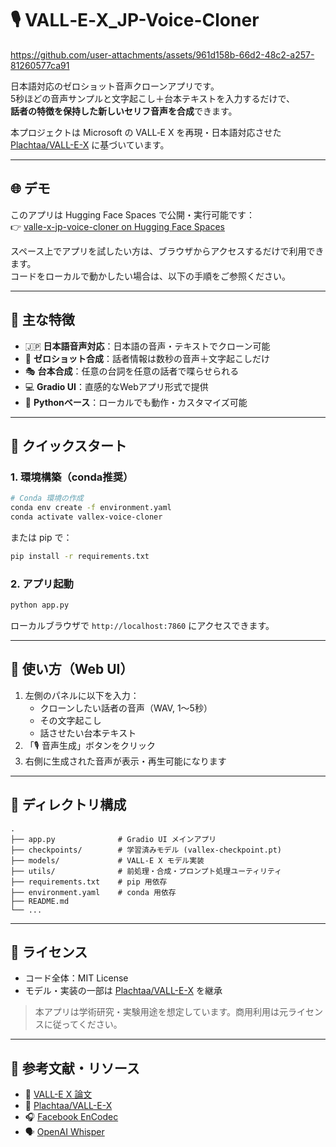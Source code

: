 # 🎙️ VALL‑E‑X_JP-Voice-Cloner

https://github.com/user-attachments/assets/961d158b-66d2-48c2-a257-81260577ca91

日本語対応のゼロショット音声クローンアプリです。  
5秒ほどの音声サンプルと文字起こし＋台本テキストを入力するだけで、  
**話者の特徴を保持した新しいセリフ音声を合成**できます。

本プロジェクトは Microsoft の VALL‑E X を再現・日本語対応させた  
[Plachtaa/VALL-E-X](https://github.com/Plachtaa/VALL-E-X) に基づいています。

---

## 🌐 デモ

このアプリは Hugging Face Spaces で公開・実行可能です：  
👉 [valle-x-jp-voice-cloner on Hugging Face Spaces](https://huggingface.co/spaces/Mainlst/valle-x-jp-voice-cloner)

スペース上でアプリを試したい方は、ブラウザからアクセスするだけで利用できます。  
コードをローカルで動かしたい場合は、以下の手順をご参照ください。

---

## 🐾 主な特徴

- 🇯🇵 **日本語音声対応**：日本語の音声・テキストでクローン可能
- 🧠 **ゼロショット合成**：話者情報は数秒の音声＋文字起こしだけ
- 🎭 **台本合成**：任意の台詞を任意の話者で喋らせられる
- 💻 **Gradio UI**：直感的なWebアプリ形式で提供
- 🐍 **Pythonベース**：ローカルでも動作・カスタマイズ可能

---

## 🚀 クイックスタート

### 1. 環境構築（conda推奨）

```bash
# Conda 環境の作成
conda env create -f environment.yaml
conda activate vallex-voice-cloner
```

または pip で：

```bash
pip install -r requirements.txt
```

### 2. アプリ起動

```bash
python app.py
```

ローカルブラウザで `http://localhost:7860` にアクセスできます。

---

## 🧪 使い方（Web UI）

1. 左側のパネルに以下を入力：
   - クローンしたい話者の音声（WAV, 1〜5秒）
   - その文字起こし
   - 話させたい台本テキスト
2. 「🎙️ 音声生成」ボタンをクリック
3. 右側に生成された音声が表示・再生可能になります

---

## 📁 ディレクトリ構成

```
.
├── app.py              # Gradio UI メインアプリ
├── checkpoints/        # 学習済みモデル (vallex-checkpoint.pt)
├── models/             # VALL‑E X モデル実装
├── utils/              # 前処理・合成・プロンプト処理ユーティリティ
├── requirements.txt    # pip 用依存
├── environment.yaml    # conda 用依存
├── README.md
└── ...
```

---

## 📜 ライセンス

- コード全体：MIT License  
- モデル・実装の一部は [Plachtaa/VALL-E-X](https://github.com/Plachtaa/VALL-E-X) を継承

> 本アプリは学術研究・実験用途を想定しています。商用利用は元ライセンスに従ってください。

---

## 🔗 参考文献・リソース

- 📄 [VALL-E X 論文](https://arxiv.org/abs/2303.03926)
- 🧠 [Plachtaa/VALL-E-X](https://github.com/Plachtaa/VALL-E-X)
- 🎧 [Facebook EnCodec](https://github.com/facebookresearch/encodec)
- 🗣️ [OpenAI Whisper](https://github.com/openai/whisper)
